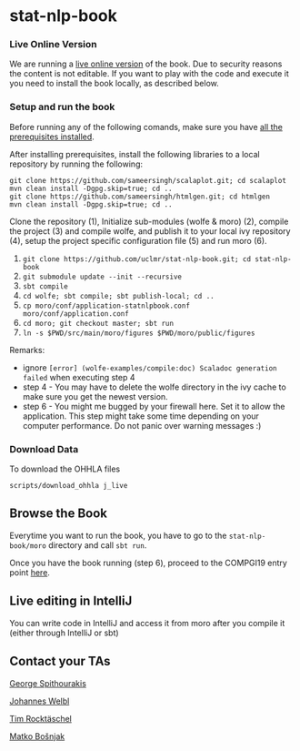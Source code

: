 # stat-nlp-book

### Live Online Version

We are running a [live online version](http://stat-nlp-book.wolfe.ml:9000/template/statnlpbook/04_compgi19/02_overview) of the book. 
Due to security reasons the content is not editable. If you want to play with the code and execute it you need to
install the book locally, as described below.

### Setup and run the book

Before running any of the following comands, make sure you have [all the prerequisites installed](https://github.com/uclmr/stat-nlp-book/wiki/Installation-of-prerequisites).

After installing prerequisites, install the following libraries to a local repository by running the following:

    git clone https://github.com/sameersingh/scalaplot.git; cd scalaplot
    mvn clean install -Dgpg.skip=true; cd ..
    git clone https://github.com/sameersingh/htmlgen.git; cd htmlgen
    mvn clean install -Dgpg.skip=true; cd ..

Clone the repository (1), 
Initialize sub-modules (wolfe & moro) (2), compile the project (3) and compile wolfe, and publish it to your local ivy repository (4), setup the project specific configuration file (5) and run moro (6).

1. `git clone https://github.com/uclmr/stat-nlp-book.git; cd stat-nlp-book`
2. `git submodule update --init --recursive`
3. `sbt compile`
4. `cd wolfe; sbt compile; sbt publish-local; cd ..`
5. `cp moro/conf/application-statnlpbook.conf moro/conf/application.conf`
6. `cd moro; git checkout master; sbt run`
7. `ln -s $PWD/src/main/moro/figures $PWD/moro/public/figures`

Remarks:
- ignore `[error] (wolfe-examples/compile:doc) Scaladoc generation failed` when executing step 4
- step 4 - You may have to delete the wolfe directory in the ivy cache to make sure you get the newest version.
- step 6 - You might me bugged by your firewall here. Set it to allow the application. This step might take some time depending on your computer performance. Do not panic over warning messages :)
    

### Download Data
To download the OHHLA files

    scripts/download_ohhla j_live

## Browse the Book
Everytime you want to run the book, you have to go to the `stat-nlp-book/moro` directory and call `sbt run`.

Once you have the book running (step 6), proceed to the COMPGI19 entry point [here](http://localhost:9000/template/statnlpbook/04_compgi19/02_overview).

## Live editing in IntelliJ

You can write code in IntelliJ and access it from moro after you compile it (either through IntelliJ or sbt)


## Contact your TAs
[George Spithourakis](mailto:g.spithourakis.12@ucl.ac.uk)

[Johannes Welbl](mailto:johannes.welbl.14@ucl.ac.uk)

[Tim Rocktäschel](mailto:t.rocktaschel@cs.ucl.ac.uk)

[Matko Bošnjak](mailto:matko.bosnjak@cs.ucl.ac.uk)
